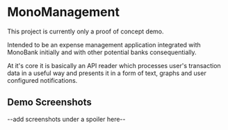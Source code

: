 # MonoManagement

This project is currently only a proof of concept demo.

Intended to be an expense management application integrated with MonoBank initially and with other potential banks consequentially. 

At it's core it is basically an API reader which processes user's transaction data in a useful way and presents it in a form of text, graphs and user configured notifications.

## Demo Screenshots

--add screenshots under a spoiler here--

<!-- ## Getting Started

This project is a starting point for a Flutter application.

A few resources to get you started if this is your first Flutter project:

- [Lab: Write your first Flutter app](https://flutter.dev/docs/get-started/codelab)
- [Cookbook: Useful Flutter samples](https://flutter.dev/docs/cookbook)

For help getting started with Flutter, view our
[online documentation](https://flutter.dev/docs), which offers tutorials,
samples, guidance on mobile development, and a full API reference. -->

